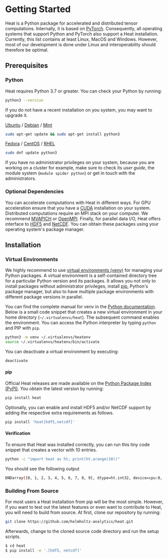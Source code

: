 # Getting Started

Heat is a Python package for accelerated and distributed tensor computations. Internally, it is based on [PyTorch](https://pytorch.org/). Consequently, all operating systems that support Python and PyTorch also support a Heat installation. Currently, this list contains at least Linux, MacOS and Windows. However, most of our development is done under Linux and interoperability should therefore be optimal.

## Prerequisites

### Python

Heat requires Python 3.7 or greater. You can check your Python by running:

```bash
python3 --version
```
If you do not have a recent installation on you system, you may want to upgrade it.

[Ubuntu](https://ubuntu.com/) / [Debian](https://www.debian.org/) / [Mint](https://www.linuxmint.com/)

```bash
sudo apt-get update && sudo apt-get install python3
```

[Fedora](https://getfedora.org/) / [CentOS](https://www.centos.org/) / [RHEL](https://www.redhat.com/de/technologies/linux-platforms/enterprise-linux)

```bash
sudo dnf update python3
```

If you have no administrator privileges on your system, because you are working on a cluster for example, make sure to check its *user guide*, the module system (`module spider python`) or get in touch with the administrators.

### Optional Dependencies

You can accelerate computations with Heat in different ways. For GPU acceleration ensure that you have a [CUDA](https://developer.nvidia.com/cuda-zone) installation on your system. Distributed computations require an MPI stack on your computer. We recommend [MVAPICH](https://mvapich.cse.ohio-state.edu/) or [OpenMPI](https://www.open-mpi.org/). Finally, for parallel data I/O, Heat offers interface to [HDF5](https://www.hdfgroup.org/solutions/hdf5/) and [NetCDF](https://www.unidata.ucar.edu/software/netcdf/). You can obtain these packages using your operating system's package manager.

## Installation

### Virtual Environments

We highly recommend to use [virtual environments (venv)](https://docs.python.org/3/tutorial/venv.html) for managing your Python packages. A virtual environment is a self-contained directory tree for a particular Python version and its packages. It allows you not only to install packages without administrator privileges, install [pip](https://pypi.org/project/pip/), Python's package manager, but also to have multiple package environments with different package versions in parallel.

You can find the complete manual for venv in the [Python documentation](https://docs.python.org/3/tutorial/venv.html). Below is a small code snippet that creates a new virtual environment in your home directory (`~/.virtualenvs/heat`). The subsequent command enables the environment. You can access the Python interpreter by typing `python` and PIP with `pip`.

```bash
python3 -m venv ~/.virtualenvs/heatenv
source ~/.virtualenvs/heatenv/bin/activate
```

You can deactivate a virtual environment by executing:

```bash
deactivate
```

#### pip

Official Heat releases are made available on the [Python Package Index (PyPI)](https://pypi.org/). You obtain the latest version by running:

```bash
pip install heat
```

Optionally, you can enable and install HDF5 and/or NetCDF support by adding the respective extra requirements as follows.

```bash
pip install 'heat[hdf5,netcdf]'
```

#### Verification

To ensure that Heat was installed correctly, you can run this tiny code snippet that creates a vector with 10 entries.

```bash
python -c "import heat as ht; print(ht.arange(10))"
```

You should see the following output

```bash
DNDarray([0, 1, 2, 3, 4, 5, 6, 7, 8, 9], dtype=ht.int32, device=cpu:0, split=None)
```

### Building From Source

For most users a Heat installation from pip will be the most simple. However, if you want to test out the latest features or even want to contribute to Heat, you will need to build from source. At first, clone our repository by running:

```bash
git clone https://github.com/helmholtz-analytics/heat.git
```

Afterwards, change to the cloned source code directory and run the setup scripts.

```bash
$ cd heat
$ pip install -e '.[hdf5, netcdf]'
```
